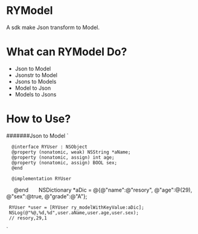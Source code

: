 RYModel
==============
A sdk make Json transform to Model.

What can RYModel Do?
==============
* Json to Model
* Jsonstr to Model
* Jsons to Models
* Model to Json
* Models to Jsons

How to Use?
==============
#######Json to Model
`
    
      @interface RYUser : NSObject
      @property (nonatomic, weak) NSString *aName;
      @property (nonatomic, assign) int age;
      @property (nonatomic, assign) BOOL sex;
      @end 
      
      @implementation RYUser
      @end
      
      NSDictionary *aDic = @{@"name":@"resory",
                             @"age":@(29),
                             @"sex":@true,
                             @"grade":@"A"};    
                                   
     RYUser *user = [RYUser ry_modelWithKeyValue:aDic];
     NSLog(@"%@,%d,%d",user.aName,user.age,user.sex);
     // resory,29,1
`
